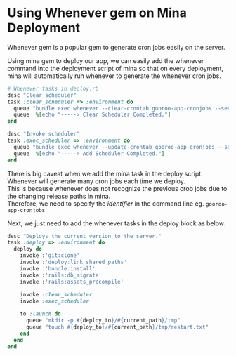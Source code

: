 # Using Whenever gem on Mina Deployment

Whenever gem is a popular gem to generate cron jobs easily on the server.

Using mina gem to deploy our app, we can easily add the whenever command into the deployment script of mina
so that on every deployment, mina will automatically run whenever to generate the whenever cron jobs.

```ruby
# Whenever tasks in deploy.rb
desc "Clear scheduler"
task :clear_scheduler => :environment do
  queue "bundle exec whenever --clear-crontab gooroo-app-cronjobs --set 'path=#{deploy_to}/current/'"
  queue  %[echo "-----> Clear Scheduler Completed."]
end

desc "Invoke scheduler"
task :exec_scheduler => :environment do
  queue "bundle exec whenever --update-crontab gooroo-app-cronjobs --set 'path=#{deploy_to}/current/'"
  queue  %[echo "-----> Add Scheduler Completed."]
end
```

There is big caveat when we add the mina task in the deploy script.  
Whenever will generate many cron jobs each time we deploy.  
This is because whenever does not recognize the previous crob jobs due to the changing release paths in mina.  
Therefore, we need to specify the _identifier_ in the command line eg. `gooroo-app-cronjobs`

Next, we just need to add the whenever tasks in the deploy block as below:

```ruby
desc "Deploys the current version to the server."
task :deploy => :environment do
  deploy do
    invoke :'git:clone'
    invoke :'deploy:link_shared_paths'
    invoke :'bundle:install'
    invoke :'rails:db_migrate'
    invoke :'rails:assets_precompile'
    
    invoke :clear_scheduler
    invoke :exec_scheduler

    to :launch do
      queue "mkdir -p #{deploy_to}/#{current_path}/tmp"
      queue "touch #{deploy_to}/#{current_path}/tmp/restart.txt"
    end
  end
end
```
